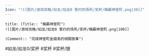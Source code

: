 ```yaml
---
Icon: "![[图片/游戏攻略/如龙/如龙0 誓约的场所/奖杯/稱霸神室町.png|30]]"
---
```

```ad-common-silver-trophy
title: (Title:: "稱霸神室町")
![[图片/游戏攻略/如龙/如龙0 誓约的场所/奖杯/稱霸神室町.png|100]]

(Comment:: "完成神室町金錢島的相關故事")
```

#如龙/如龙0/奖杯 #奖杯 #奖杯/银
